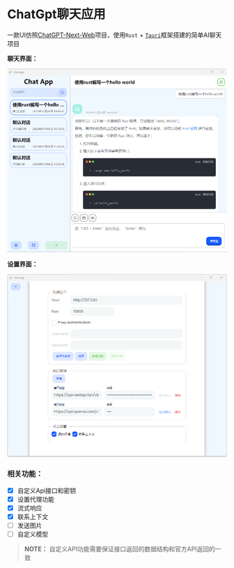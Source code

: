 # ChatGpt聊天应用

一款UI仿照[ChatGPT-Next-Web](https://github.com/ChatGPTNextWeb/ChatGPT-Next-Web)项目，使用`Rust` + [`Tauri`](https://github.com/tauri-apps/tauri)框架搭建的简单AI聊天项目

**聊天界面：**

![聊天界面.png](./screenshots/app.png)

**设置界面：**

![设置界面.png](./screenshots/settings.png)

### 相关功能：

- [x] 自定义Api接口和密钥
- [x] 设置代理功能
- [x] 流式响应
- [x] 联系上下文
- [ ] 发送图片
- [ ] 自定义模型

> **NOTE：** 自定义API功能需要保证接口返回的数据结构和官方API返回的一致